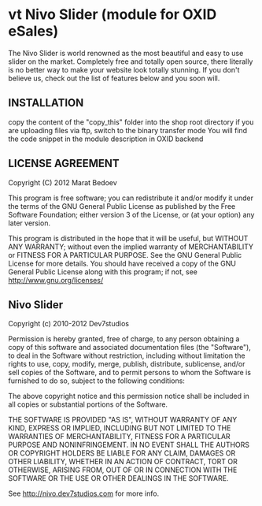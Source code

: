 vt Nivo Slider (module for OXID eSales)
====================
The Nivo Slider is world renowned as the most beautiful and easy to use slider on the market. Completely free and totally open source, there literally is no better way to make your website look totally stunning. If you don't believe us, check out the list of features below and you soon will.


INSTALLATION
------------
copy the content of the "copy_this" folder into the shop root directory
if you are uploading files via ftp, switch to the binary transfer mode
You will find the code snippet in the module description in OXID backend


LICENSE AGREEMENT 
------------
Copyright (C) 2012  Marat Bedoev

This program is free software;
you can redistribute it and/or modify it under the terms of the GNU General Public License as published by the Free Software Foundation;
either version 3 of the License, or (at your option) any later version.

This program is distributed in the hope that it will be useful, but WITHOUT ANY WARRANTY;
without even the implied warranty of MERCHANTABILITY or FITNESS FOR A PARTICULAR PURPOSE. See the GNU General Public License for more details.
You should have received a copy of the GNU General Public License along with this program; if not, see <http://www.gnu.org/licenses/>
 
 
Nivo Slider
------------
Copyright (c) 2010-2012 Dev7studios

Permission is hereby granted, free of charge, to any person
obtaining a copy of this software and associated documentation
files (the "Software"), to deal in the Software without
restriction, including without limitation the rights to use,
copy, modify, merge, publish, distribute, sublicense, and/or sell
copies of the Software, and to permit persons to whom the
Software is furnished to do so, subject to the following
conditions:

The above copyright notice and this permission notice shall be
included in all copies or substantial portions of the Software.

THE SOFTWARE IS PROVIDED "AS IS", WITHOUT WARRANTY OF ANY KIND,
EXPRESS OR IMPLIED, INCLUDING BUT NOT LIMITED TO THE WARRANTIES
OF MERCHANTABILITY, FITNESS FOR A PARTICULAR PURPOSE AND
NONINFRINGEMENT. IN NO EVENT SHALL THE AUTHORS OR COPYRIGHT
HOLDERS BE LIABLE FOR ANY CLAIM, DAMAGES OR OTHER LIABILITY,
WHETHER IN AN ACTION OF CONTRACT, TORT OR OTHERWISE, ARISING
FROM, OUT OF OR IN CONNECTION WITH THE SOFTWARE OR THE USE OR
OTHER DEALINGS IN THE SOFTWARE.

See http://nivo.dev7studios.com for more info.
<img src="https://ma-be.info/piwik/piwik.php?idsite=2&amp;rec=1&mp;action_name=vt_nivo" style="border:0" alt="" />
